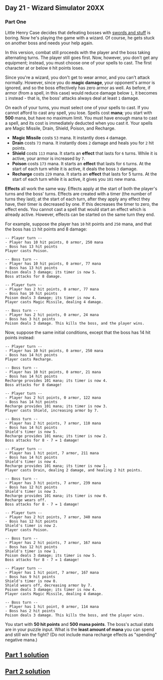 ## Day 21 - Wizard Simulator 20XX

### Part One

Little Henry Case decides that defeating bosses with [swords and stuff][3] is boring. Now he's
playing the game with a wizard. Of course, he gets stuck on another boss and needs your help again.

In this version, combat still proceeds with the player and the boss taking alternating turns.
The player still goes first. Now, however, you don't get any equipment; instead, you must choose
one of your spells to cast. The first character at or below `0` hit points loses.

Since you're a wizard, you don't get to wear armor, and you can't attack normally. However,
since you do **magic damage**, your opponent's armor is ignored, and so the boss effectively
has zero armor as well. As before, if armor (from a spell, in this case) would reduce damage
below `1`, it becomes `1` instead - that is, the boss' attacks always deal at least `1` damage.

On each of your turns, you must select one of your spells to cast. If you cannot afford to cast
any spell, you lose. Spells cost **mana**; you start with **500** mana, but have no maximum limit.
You must have enough mana to cast a spell, and its cost is immediately deducted when you cast it.
Your spells are Magic Missile, Drain, Shield, Poison, and Recharge.

 * **Magic Missile** costs `53` mana. It instantly does `4` damage.
 * **Drain** costs `73` mana. It instantly does `2` damage and heals you for `2` hit points.
 * **Shield** costs `113` mana. It starts an **effect** that lasts for `6` turns.
    While it is active, your armor is increased by `7`.
 * **Poison** costs `173` mana. It starts an **effect** that lasts for `6` turns. At the start
    of each turn while it is active, it deals the boss `3` damage.
 * **Recharge** costs `229` mana. It starts an **effect** that lasts for 5 turns. At the start
    of each turn while it is active, it gives you `101` new mana.

**Effects** all work the same way. Effects apply at the start of both the player's turns and
the boss' turns. Effects are created with a timer (the number of turns they last); at the start
of each turn, after they apply any effect they have, their timer is decreased by one.
If this decreases the timer to zero, the effect ends. You cannot cast a spell that would start
an effect which is already active. However, effects can be started on the same turn they end.

For example, suppose the player has `10` hit points and `250` mana, and that the boss has
`13` hit points and 8 damage:

```
-- Player turn --
- Player has 10 hit points, 0 armor, 250 mana
- Boss has 13 hit points
Player casts Poison.

-- Boss turn --
- Player has 10 hit points, 0 armor, 77 mana
- Boss has 13 hit points
Poison deals 3 damage; its timer is now 5.
Boss attacks for 8 damage.

-- Player turn --
- Player has 2 hit points, 0 armor, 77 mana
- Boss has 10 hit points
Poison deals 3 damage; its timer is now 4.
Player casts Magic Missile, dealing 4 damage.

-- Boss turn --
- Player has 2 hit points, 0 armor, 24 mana
- Boss has 3 hit points
Poison deals 3 damage. This kills the boss, and the player wins.
```

Now, suppose the same initial conditions, except that the boss has 14 hit points instead:

```
-- Player turn --
- Player has 10 hit points, 0 armor, 250 mana
- Boss has 14 hit points
Player casts Recharge.

-- Boss turn --
- Player has 10 hit points, 0 armor, 21 mana
- Boss has 14 hit points
Recharge provides 101 mana; its timer is now 4.
Boss attacks for 8 damage!

-- Player turn --
- Player has 2 hit points, 0 armor, 122 mana
- Boss has 14 hit points
Recharge provides 101 mana; its timer is now 3.
Player casts Shield, increasing armor by 7.

-- Boss turn --
- Player has 2 hit points, 7 armor, 110 mana
- Boss has 14 hit points
Shield's timer is now 5.
Recharge provides 101 mana; its timer is now 2.
Boss attacks for 8 - 7 = 1 damage!

-- Player turn --
- Player has 1 hit point, 7 armor, 211 mana
- Boss has 14 hit points
Shield's timer is now 4.
Recharge provides 101 mana; its timer is now 1.
Player casts Drain, dealing 2 damage, and healing 2 hit points.

-- Boss turn --
- Player has 3 hit points, 7 armor, 239 mana
- Boss has 12 hit points
Shield's timer is now 3.
Recharge provides 101 mana; its timer is now 0.
Recharge wears off.
Boss attacks for 8 - 7 = 1 damage!

-- Player turn --
- Player has 2 hit points, 7 armor, 340 mana
- Boss has 12 hit points
Shield's timer is now 2.
Player casts Poison.

-- Boss turn --
- Player has 2 hit points, 7 armor, 167 mana
- Boss has 12 hit points
Shield's timer is now 1.
Poison deals 3 damage; its timer is now 5.
Boss attacks for 8 - 7 = 1 damage!

-- Player turn --
- Player has 1 hit point, 7 armor, 167 mana
- Boss has 9 hit points
Shield's timer is now 0.
Shield wears off, decreasing armor by 7.
Poison deals 3 damage; its timer is now 4.
Player casts Magic Missile, dealing 4 damage.

-- Boss turn --
- Player has 1 hit point, 0 armor, 114 mana
- Boss has 2 hit points
Poison deals 3 damage. This kills the boss, and the player wins.
```

You start with **50 hit points** and **500 mana points**. The boss's actual stats are in your
puzzle input. What is the **least amount of mana** you can spend and still win the fight?
(Do not include mana recharge effects as "spending" negative mana.)

[Part 1 solution][1]
--------------------



[Part 2 solution][2]
--------------------


[1]: part_1.py
[2]: part_2.py
[3]: ./day_21
